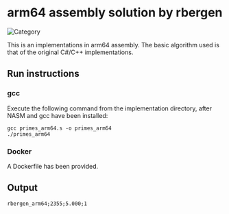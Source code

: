# arm64 assembly solution by rbergen

![Category](https://img.shields.io/badge/Category-faithful-green)


This is an implementations in arm64 assembly. The basic algorithm used is that of the original C#/C++ implementations.

## Run instructions

### gcc
Execute the following command from the implementation directory, after NASM and gcc have been installed:
```
gcc primes_arm64.s -o primes_arm64
./primes_arm64
```

### Docker
A Dockerfile has been provided.

## Output
```
rbergen_arm64;2355;5.000;1
```